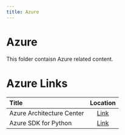 ```yaml
---
title: Azure
---
```


# Azure

This folder contaisn Azure related content.

# Azure Links

| Title                     | Location                                                     |
| :------------------------ | :----------------------------------------------------------: |
| Azure Architecture Center | [Link](https://docs.microsoft.com/en-us/azure/architecture/) |
| Azure SDK for Python      | [Link](https://github.com/Azure/azure-sdk-for-python)        |

